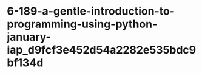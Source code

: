# 6-189-a-gentle-introduction-to-programming-using-python-january-iap_d9fcf3e452d54a2282e535bdc9bf134d